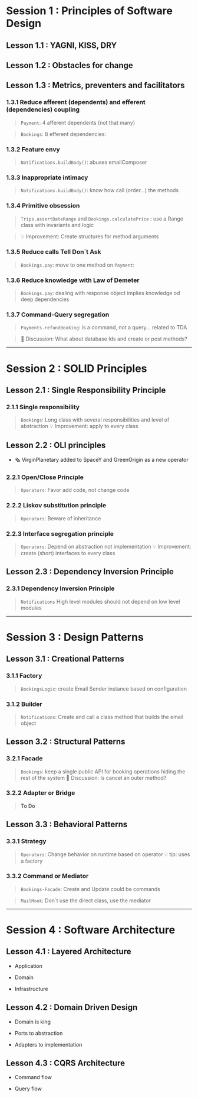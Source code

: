# Session 1 : Principles of Software Design

## Lesson 1.1 : YAGNI, KISS, DRY

## Lesson 1.2 : Obstacles for change

## Lesson 1.3 : Metrics, preventers and facilitators

### 1.3.1 Reduce afferent (dependents) and efferent (dependencies) coupling

> `Payment`: 4 afferent dependents (not that many)

> `Bookings`: 8 efferent dependencies:

### 1.3.2 Feature envy

> `Notifications.buildBody()`: abuses emailComposer

### 1.3.3 Inappropriate intimacy

> `Notifications.buildBody()`: know how call (order...) the methods

### 1.3.4 Primitive obsession

> `Trips.assertDateRange` and `Bookings.calculatePrice` : use a Range class with invariants and logic

> 💡 Improvement: Create structures for method arguments

### 1.3.5 Reduce calls Tell Don`t Ask

> `Bookings.pay`: move to one method on `Payment`:

### 1.3.6 Reduce knowledge with Law of Demeter

> `Bookings.pay`: dealing with response object implies knowledge od deep dependencies

### 1.3.7 Command-Query segregation

> `Payments.refundBooking`: is a command, not a query... related to TDA

> 💬 Discussion: What about database Ids and create or post methods?

---

# Session 2 : SOLID Principles

## Lesson 2.1 : Single Responsibility Principle

### 2.1.1 Single responsibility

> `Bookings`: Long class with several responsibilities and level of abstraction
> 💡 Improvement: apply to every class

## Lesson 2.2 : OLI principles

- 🗞️ VirginPlanetary added to SpaceY and GreenOrigin as a new operator

### 2.2.1 Open/Close Principle

> `Operators`: Favor add code, not change code

### 2.2.2 Liskov substitution principle

> `Operators`: Beware of inheritance

### 2.2.3 Interface segregation principle

> `Operators`: Depend on abstraction not implementation
> 💡 Improvement: create (short) interfaces to every class

## Lesson 2.3 : Dependency Inversion Principle

### 2.3.1 Dependency Inversion Principle

> `Notifications` High level modules should not depend on low level modules

---

# Session 3 : Design Patterns

## Lesson 3.1 : Creational Patterns

### 3.1.1 Factory

> `BookingsLogic`: create Email Sender instance based on configuration

### 3.1.2 Builder

> `Notifications`: Create and call a class method that builds the email object

## Lesson 3.2 : Structural Patterns

### 3.2.1 Facade

> `Bookings`: keep a single public API for booking operations hiding the rest of the system
> 💬 Discussion: Is cancel an outer method?

### 3.2.2 Adapter or Bridge

> **To Do**

## Lesson 3.3 : Behavioral Patterns

### 3.3.1 Strategy

> `Operators`: Change behavior on runtime based on operator
> 💡 tip: uses a factory

### 3.3.2 Command or Mediator

> `Bookings-Facade`: Create and Update could be commands

> `MailMonk`: Don`t use the direct class, use the mediator

---

# Session 4 : Software Architecture

## Lesson 4.1 : Layered Architecture

- Application

- Domain

- Infrastructure

## Lesson 4.2 : Domain Driven Design

- Domain is king

- Ports to abstraction

- Adapters to implementation

## Lesson 4.3 : CQRS Architecture

- Command flow

- Query flow
